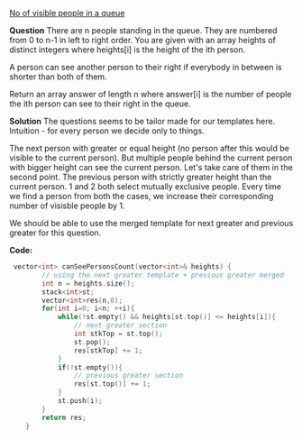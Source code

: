 [No of visible people in a queue](https://leetcode.com/problems/number-of-visible-people-in-a-queue/description/)

**Question**
There are n people standing in the queue. They are numbered from 0 to n-1 in left to right order. You are given with an array heights of distinct integers where heights[i] is the height of the ith person.

A person can see another person to their right if everybody in between is shorter than both of them.

Return an array answer of length n where answer[i] is the number of people the ith person can see to their right in the queue.

**Solution**
The questions seems to be tailor made for our templates here. Intuition - for every person we decide only to things.

The next person with greater or equal height (no person after this would be visible to the current person). But multiple people behind the current person with bigger height can see the current person. Let's take care of them in the second point.
The previous person with strictly greater height than the current person.
1 and 2 both select mutually exclusive people. Every time we find a person from both the cases, we increase their corresponding number of visisble people by 1.

We should be able to use the merged template for next greater and previous greater for this question.

**Code:**

```cpp
 vector<int> canSeePersonsCount(vector<int>& heights) {
        // using the next greater template + previous greater merged
        int n = heights.size();
        stack<int>st;
        vector<int>res(n,0);
        for(int i=0; i<n; ++i){
            while(!st.empty() && heights[st.top()] <= heights[i]){
                // next greater section
                int stkTop = st.top();
                st.pop();
                res[stkTop] += 1;
            }
            if(!st.empty()){
                // previous greater section
                res[st.top()] += 1;
            }
            st.push(i);
        }
        return res;
    }
```
